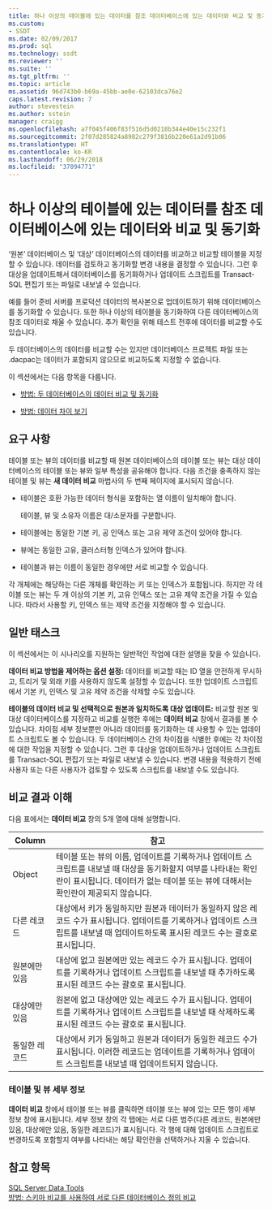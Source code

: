 ```yaml
---
title: 하나 이상의 테이블에 있는 데이터를 참조 데이터베이스에 있는 데이터와 비교 및 동기화 | Microsoft Docs
ms.custom:
- SSDT
ms.date: 02/09/2017
ms.prod: sql
ms.technology: ssdt
ms.reviewer: ''
ms.suite: ''
ms.tgt_pltfrm: ''
ms.topic: article
ms.assetid: 96d743b0-b69a-45bb-ae0e-62103dca76e2
caps.latest.revision: 7
author: stevestein
ms.author: sstein
manager: craigg
ms.openlocfilehash: a7f045f406f83f516d5d0218b344e40e15c232f1
ms.sourcegitcommit: 2f07d285824a8982c279f3816b220e61a2d91b06
ms.translationtype: HT
ms.contentlocale: ko-KR
ms.lasthandoff: 06/29/2018
ms.locfileid: "37094771"
---
```

# <a name="compare-and-synchronize-data-in-one-or-more-tables-with-data-in-a-reference-database"></a>하나 이상의 테이블에 있는 데이터를 참조 데이터베이스에 있는 데이터와 비교 및 동기화
‘원본’ 데이터베이스 및 ‘대상’ 데이터베이스의 데이터를 비교하고 비교할 테이블을 지정할 수 있습니다. 데이터를 검토하고 동기화할 변경 내용을 결정할 수 있습니다. 그런 후 대상을 업데이트해서 데이터베이스를 동기화하거나 업데이트 스크립트를 Transact\-SQL 편집기 또는 파일로 내보낼 수 있습니다.  
  
예를 들어 준비 서버를 프로덕션 데이터의 복사본으로 업데이트하기 위해 데이터베이스를 동기화할 수 있습니다. 또한 하나 이상의 테이블을 동기화하여 다른 데이터베이스의 참조 데이터로 채울 수 있습니다. 추가 확인을 위해 테스트 전후에 데이터를 비교할 수도 있습니다.  
  
두 데이터베이스의 데이터를 비교할 수는 있지만 데이터베이스 프로젝트 파일 또는 .dacpac는 데이터가 포함되지 않으므로 비교하도록 지정할 수 없습니다.  
  
이 섹션에서는 다음 항목을 다룹니다.  
  
-   [방법: 두 데이터베이스의 데이터 비교 및 동기화](../ssdt/how-to-compare-and-synchronize-the-data-of-two-databases.md)  
  
-   [방법: 데이터 차이 보기](../ssdt/how-to-view-data-differences.md)  
  
## <a name="requirements"></a>요구 사항  
테이블 또는 뷰의 데이터를 비교할 때 원본 데이터베이스의 테이블 또는 뷰는 대상 데이터베이스의 테이블 또는 뷰와 일부 특성을 공유해야 합니다. 다음 조건을 충족하지 않는 테이블 및 뷰는 **새 데이터 비교** 마법사의 두 번째 페이지에 표시되지 않습니다.  
  
-   테이블은 호환 가능한 데이터 형식을 포함하는 열 이름이 일치해야 합니다.  
  
    테이블, 뷰 및 소유자 이름은 대/소문자를 구분합니다.  
  
-   테이블에는 동일한 기본 키, 공 인덱스 또는 고유 제약 조건이 있어야 합니다.  
  
-   뷰에는 동일한 고유, 클러스터형 인덱스가 있어야 합니다.  
  
-   테이블과 뷰는 이름이 동일한 경우에만 서로 비교할 수 있습니다.  
  
각 개체에는 해당하는 다른 개체를 확인하는 키 또는 인덱스가 포함됩니다. 하지만 각 테이블 또는 뷰는 두 개 이상의 기본 키, 고유 인덱스 또는 고유 제약 조건을 가질 수 있습니다. 따라서 사용할 키, 인덱스 또는 제약 조건을 지정해야 할 수 있습니다.  
  
## <a name="common-tasks"></a>일반 태스크  
이 섹션에서는 이 시나리오를 지원하는 일반적인 작업에 대한 설명을 찾을 수 있습니다.  
  
**데이터 비교 방법을 제어하는 옵션 설정:** 데이터를 비교할 때는 ID 열을 안전하게 무시하고, 트리거 및 외래 키를 사용하지 않도록 설정할 수 있습니다. 또한 업데이트 스크립트에서 기본 키, 인덱스 및 고유 제약 조건을 삭제할 수도 있습니다.  
  
**테이블의 데이터 비교 및 선택적으로 원본과 일치하도록 대상 업데이트:** 비교할 원본 및 대상 데이터베이스를 지정하고 비교를 실행한 후에는 **데이터 비교** 창에서 결과를 볼 수 있습니다. 차이점 세부 정보뿐만 아니라 데이터를 동기화하는 데 사용할 수 있는 업데이트 스크립트도 볼 수 있습니다. 두 데이터베이스 간의 차이점을 식별한 후에는 각 차이점에 대한 작업을 지정할 수 있습니다. 그런 후 대상을 업데이트하거나 업데이트 스크립트를 Transact\-SQL 편집기 또는 파일로 내보낼 수 있습니다. 변경 내용을 적용하기 전에 사용자 또는 다른 사용자가 검토할 수 있도록 스크립트를 내보낼 수도 있습니다.  
  
## <a name="UnderstandingDataCompareResults"></a>비교 결과 이해  
다음 표에서는 **데이터 비교** 창의 5개 열에 대해 설명합니다.  
  
|Column|참고|  
|----------|---------|  
|Object|테이블 또는 뷰의 이름, 업데이트를 기록하거나 업데이트 스크립트를 내보낼 때 대상을 동기화할지 여부를 나타내는 확인란이 표시됩니다. 데이터가 없는 테이블 또는 뷰에 대해서는 확인란이 제공되지 않습니다.|  
|다른 레코드|대상에서 키가 동일하지만 원본과 데이터가 동일하지 않은 레코드 수가 표시됩니다. 업데이트를 기록하거나 업데이트 스크립트를 내보낼 때 업데이트하도록 표시된 레코드 수는 괄호로 표시됩니다.|  
|원본에만 있음|대상에 없고 원본에만 있는 레코드 수가 표시됩니다. 업데이트를 기록하거나 업데이트 스크립트를 내보낼 때 추가하도록 표시된 레코드 수는 괄호로 표시됩니다.|  
|대상에만 있음|원본에 없고 대상에만 있는 레코드 수가 표시됩니다. 업데이트를 기록하거나 업데이트 스크립트를 내보낼 때 삭제하도록 표시된 레코드 수는 괄호로 표시됩니다.|  
|동일한 레코드|대상에서 키가 동일하고 원본과 데이터가 동일한 레코드 수가 표시됩니다. 이러한 레코드는 업데이트를 기록하거나 업데이트 스크립트를 내보낼 때 업데이트되지 않습니다.|  
  
### <a name="table-and-view-details"></a>테이블 및 뷰 세부 정보  
**데이터 비교** 창에서 테이블 또는 뷰를 클릭하면 테이블 또는 뷰에 있는 모든 행이 세부 정보 창에 표시됩니다. 세부 정보 창의 각 탭에는 서로 다른 범주(다른 레코드, 원본에만 있음, 대상에만 있음, 동일한 레코드)가 표시됩니다. 각 행에 대해 업데이트 스크립트로 변경하도록 포함할지 여부를 나타내는 해당 확인란을 선택하거나 지울 수 있습니다.  
  
## <a name="see-also"></a>참고 항목  
[SQL Server Data Tools](../ssdt/sql-server-data-tools.md)  
[방법: 스키마 비교를 사용하여 서로 다른 데이터베이스 정의 비교](../ssdt/how-to-use-schema-compare-to-compare-different-database-definitions.md)  
  
